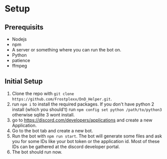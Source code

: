 # Setup

## Prerequisits

* Nodejs
* npm
* A server or something where you can run the bot on.
* Python
* patience
* ffmpeg

## Initial Setup

1. Clone the repo with `git clone https://github.com/Frostplexx/DnD_Helper.git`.
2. run `npm i` to install the required packages. If you don't have python 2 install (which you should't) run `npm config set python /path/to/python3` otherwise sqlite 3 wont install.
3. go to <https://discord.com/developers/applications> and create a new Application.
4. Go to the bot tab and create a new bot.
5. Run the bot with `npm run start`. The bot will generate some files and ask you for some IDs like your bot token or the application id. Most of these IDs can be gathered at the discord developer portal.
6. The bot should run now.
